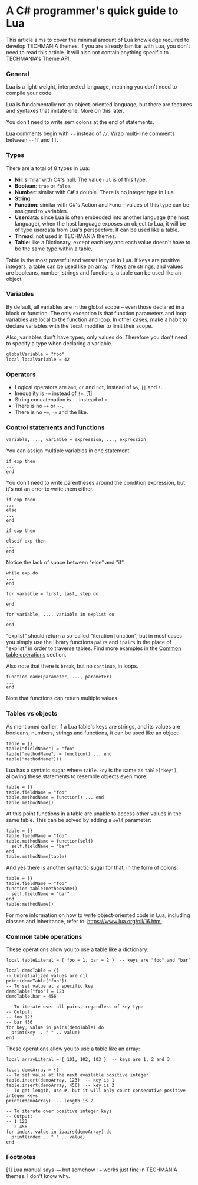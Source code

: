 # A C# programmer's quick guide to Lua

This article aims to cover the minimal amount of Lua knowledge required to develop TECHMANIA themes. If you are already familiar with Lua, you don't need to read this article. It will also not contain anything specific to TECHMANIA's Theme API.

### General

Lua is a light-weight, interpreted language, meaning you don't need to compile your code.

Lua is fundamentally not an object-oriented language, but there are features and syntaxes that imitate one. More on this later.

You don't need to write semicolons at the end of statements.

Lua comments begin with `--` instead of `//`. Wrap multi-line comments between `--[[` and `]]`.

### Types

There are a total of 8 types in Lua:

- **Nil**: similar with C#'s null. The value `nil` is of this type.
- **Boolean**: `true` or `false`.
- **Number**: similar with C#'s double. There is no integer type in Lua.
- **String**
- **Function**: similar with C#'s Action and Func – values of this type can be assigned to variables.
- **Userdata**: since Lua is often embedded into another language (the host language), when the host language exposes an object to Lua, it will be of type userdata from Lua's perspective. It can be used like a table.
- **Thread**: not used in TECHMANIA themes.
- **Table**: like a Dictionary, except each key and each value doesn't have to be the same type within a table.

Table is the most powerful and versatile type in Lua. If keys are positive integers, a table can be used like an array. If keys are strings, and values are booleans, number, strings and functions, a table can be used like an object.

### Variables

By default, all variables are in the global scope – even those declared in a block or function. The only exception is that function parameters and loop variables are local to the function and loop. In other cases, make a habit to declare variables with the `local` modifier to limit their scope.

Also, variables don't have types; only values do. Therefore you don't need to specify a type when declaring a variable.

```
globalVariable = "foo"
local localVariable = 42
```

### Operators

- Logical operators are `and`, `or` and `not`, instead of `&&`, `||` and `!`.
- Inequality is `~=` instead of `!=`. [[1]](#footnotes)
- String concatenation is `..` instead of `+`.
- There is no `++` or `--`.
- There is no `+=`, `-=` and the like.

### Control statements and functions

```
variable, ..., variable = expression, ..., expression
```
You can assign multiple variables in one statement.

```
if exp then
...
end
```
You don't need to write parentheses around the condition expression, but it's not an error to write them either.

```
if exp then
...
else
...
end
```

```
if exp then
...
elseif exp then
...
end
```
Notice the lack of space between "else" and "if".

```
while exp do
...
end
```

```
for variable = first, last, step do
...
end
```

```
for variable, ..., variable in explist do
...
end
```

"explist" should return a so-called "iteration function", but in most cases you simply use the library functions `pairs` and `ipairs` in the place of "explist" in order to traverse tables. Find more examples in the [Common table operations](#common-table-operations) section.

Also note that there is `break`, but no `continue`, in loops.

```
function name(parameter, ..., parameter)
...
end
```

Note that functions can return multiple values.

### Tables vs objects

As mentioned earlier, if a Lua table's keys are strings, and its values are booleans, numbers, strings and functions, it can be used like an object:

```
table = {}
table["fieldName"] = "foo"
table["methodName"] = function() ... end
table["methodName"]()
```

Lua has a syntatic sugar where `table.key` is the same as `table["key"]`, allowing these statements to resemble objects even more:

```
table = {}
table.fieldName = "foo"
table.methodName = function() ... end
table.methodName()
```

At this point functions in a table are unable to access other values in the same table. This can be solved by adding a `self` parameter:

```
table = {}
table.fieldName = "foo"
table.methodName = function(self)
  self.fieldName = "bar"
end
table.methodName(table)
```

And yes there is another syntactic sugar for that, in the form of colons:

```
table = {}
table.fieldName = "foo"
function table:methodName()
  self.fieldName = "bar"
end
table:methodName()
```

For more information on how to write object-oriented code in Lua, including classes and inheritance, refer to: https://www.lua.org/pil/16.html

### Common table operations

These operations allow you to use a table like a dictionary:

```
local tableLiteral = { foo = 1, bar = 2 }  -- keys are "foo" and "bar"

local demoTable = {}
-- Uninitialized values are nil
print(demoTable["foo"])
-- To set value at a specific key
demoTable["foo"] = 123
demoTable.bar = 456

-- To iterate over all pairs, regardless of key type
-- Output:
-- foo 123
-- bar 456
for key, value in pairs(demoTable) do
  print(key .. " " .. value)
end
```

These operations allow you to use a table like an array:

```
local arrayLiteral = { 101, 102, 103 }  -- keys are 1, 2 and 3

local demoArray = {}
-- To set value at the next available positive integer
table.insert(demoArray, 123)  -- key is 1
table.insert(demoArray, 456)  -- key is 2
-- To get length, use #, but it will only count consecutive positive integer keys
print(#demoArray)  -- length is 2

-- To iterate over positive integer keys
-- Output:
-- 1 123
-- 2 456
for index, value in ipairs(demoArray) do
  print(index .. " " .. value)
end
```

### Footnotes

[1] Lua manual says `~=` but somehow `!=` works just fine in TECHMANIA themes. I don't know why.